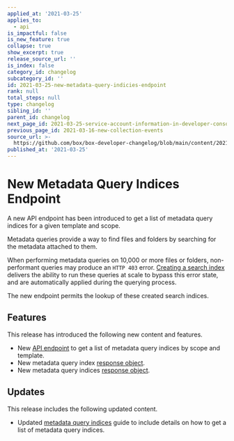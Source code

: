 ```yaml
---
applied_at: '2021-03-25'
applies_to:
  - api
is_impactful: false
is_new_feature: true
collapse: true
show_excerpt: true
release_source_url: ''
is_index: false
category_id: changelog
subcategory_id: ''
id: 2021-03-25-new-metadata-query-indicies-endpoint
rank: null
total_steps: null
type: changelog
sibling_id: ''
parent_id: changelog
next_page_id: 2021-03-25-service-account-information-in-developer-console
previous_page_id: 2021-03-16-new-collection-events
source_url: >-
  https://github.com/box/box-developer-changelog/blob/main/content/2021/03-25-new-metadata-query-indicies-endpoint.md
published_at: '2021-03-25'
---
```

# New Metadata Query Indices Endpoint

A new API endpoint has been introduced to get a list of metadata query indices
for a given template and scope.

<!-- more -->

Metadata queries provide a way to find files and folders by searching for the
metadata attached to them.

When performing metadata queries on 10,000 or more files or folders,
non-performant queries may produce an `HTTP 403` error.
[Creating a search index][mdq-indices-guide-create] delivers the ability to run
these queries at scale to bypass this error state, and are automatically applied
during the querying process.

The new endpoint permits the lookup of these created search indices.

## Features

This release has introduced the following new content and features.

* New [API endpoint][mdq-indices-endpoint] to get a list of metadata query
 indices by scope and template.
* New metadata query index [response object][mdq-index-response].
* New metadata query indices [response object][mdq-indices-response].

## Updates

This release includes the following updated content.

* Updated [metadata query indices][mdq-indices-guide] guide to include details
 on how to get a list of metadata query indices. 

[mdq-indices-guide-create]: g://metadata/queries/indexes/#request-an-index
[mdq-indices-guide]: g://metadata/queries/indexes/#get-list-of-created-indices
[mdq-indices-endpoint]: endpoint://get_metadata_query_indices
[mdq-indices-response]: https://developer.box.com/reference/resources/metadata-query-index/
[mdq-index-response]: https://developer.box.com/reference/resources/metadata-query-indices/